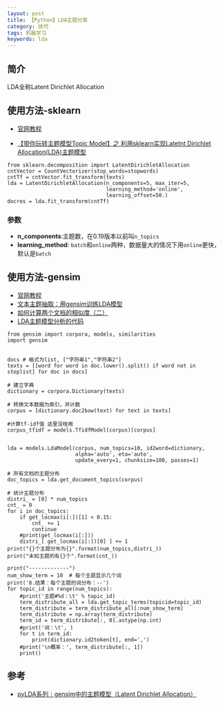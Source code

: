 ```yaml
---
layout: post
title: 【Python】LDA主题分类
category: 技巧
tags: 机器学习
keywords: lda
---
```





## 简介

LDA全称Latent Dirichlet Allocation


## 使用方法-sklearn

- [官网教程](https://scikit-learn.org/stable/modules/generated/sklearn.decomposition.LatentDirichletAllocation.html)

- [【带你玩转主题模型Topic Model】之 利用sklearn实现Latetnt Dirichlet Allocation(LDA)主题模型](https://blog.csdn.net/chichoxian/article/details/82793903)
```
from sklearn.decomposition import LatentDirichletAllocation
cntVector = CountVectorizer(stop_words=stopwords)
cntTf = cntVector.fit_transform(texts)
lda = LatentDirichletAllocation(n_components=5, max_iter=5,
                                learning_method='online',
                                learning_offset=50.)
docres = lda.fit_transform(cntTf)
```
### 参数

- **n_components**:主题数，在0.19版本以前叫`n_topics`
- **learning_method**: `batch`和`online`两种，数据量大的情况下用`online`更快，默认是`batch`




## 使用方法-gensim

- [官网教程](https://radimrehurek.com/gensim/models/ldamodel.html)
- [文本主题抽取：用gensim训练LDA模型](https://www.cnblogs.com/Luv-GEM/p/10881838.html)
- [如何计算两个文档的相似度（二）](https://www.52nlp.cn/tag/lda)
- [LDA主题模型分析的代码](https://github.com/DengYangyong/LDA_gensim)



```
from gensim import corpora, models, similarities
import gensim


docs # 格式为list, ["字符串1","字符串2"]
texts = [[word for word in doc.lower().split() if word not in stoplist] for doc in docs]

# 建立字典
dictionary = corpora.Dictionary(texts) 

# 转换文本数据为索引，并计数
corpus = [dictionary.doc2bow(text) for text in texts]

#计算tf-idf值 这里没啥用
corpus_tfidf = models.TfidfModel(corpus)[corpus]


lda = models.LdaModel(corpus, num_topics=10, id2word=dictionary,
                      alpha='auto', eta='auto',
                      update_every=1, chunksize=100, passes=1)

# 所有文档的主题分布
doc_topics = lda.get_document_topics(corpus)

# 统计主题分布
distri_ = [0] * num_topics
cnt_ = 0
for i in doc_topics:
    if get_locmax(i[:])[1] < 0.15:
        cnt_ += 1
        continue
    #print(get_locmax(i[:]))
    distri_[ get_locmax(i[:])[0] ] += 1
print("{}个主题分布为{}".format(num_topics,distri_))
print("未知主题的有{}个".format(cnt_))

print("-------------")
num_show_term = 10  # 每个主题显示几个词
print('8.结果：每个主题的词分布：--')
for topic_id in range(num_topics):
    #print('主题#%d：\t' % topic_id)
    term_distribute_all = lda.get_topic_terms(topicid=topic_id)
    term_distribute = term_distribute_all[:num_show_term]
    term_distribute = np.array(term_distribute)
    term_id = term_distribute[:, 0].astype(np.int)
    #print('词：\t', )
    for t in term_id:
        print(dictionary.id2token[t], end=',')
    #print('\n概率：', term_distribute[:, 1])
    print()
```





## 参考

- [pyLDA系列︱gensim中的主题模型（Latent Dirichlet Allocation）](https://cloud.tencent.com/developer/article/1434887)
